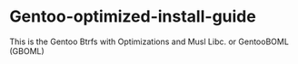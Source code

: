 # Gentoo-optimized-install-guide
This is the Gentoo Btrfs with Optimizations and Musl Libc. or GentooBOML (GBOML)
